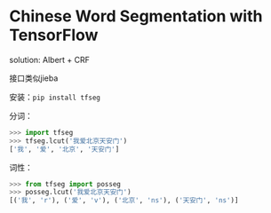 # Chinese Word Segmentation with TensorFlow

solution: Albert + CRF

接口类似jieba

安装：`pip install tfseg`

分词：

```python
>>> import tfseg
>>> tfseg.lcut('我爱北京天安门')
['我', '爱', '北京', '天安门']
```

词性：

```python
>>> from tfseg import posseg
>>> posseg.lcut('我爱北京天安门')
[('我', 'r'), ('爱', 'v'), ('北京', 'ns'), ('天安门', 'ns')]
```